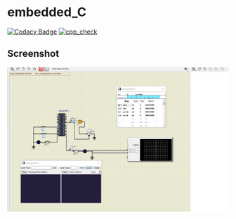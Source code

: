 # embedded_C
[![Codacy Badge](https://app.codacy.com/project/badge/Grade/267e9129a4a14ef0b4811efcce4e21ee)](https://www.codacy.com/gh/Lakshman265055/embedded_C/dashboard?utm_source=github.com&amp;utm_medium=referral&amp;utm_content=Lakshman265055/embedded_C&amp;utm_campaign=Badge_Grade)
[![cpp_check](https://github.com/Lakshman265055/embedded_C/actions/workflows/Compile.yml)](https://github.com/Lakshman265055/embedded_C/actions/workflows/CodeQuality.yml)

## Screenshot

![ON](https://github.com/Lakshman265055/embedded_C/blob/main/simulation/Circuit_1.png)


